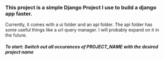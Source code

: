 ### This project is a simple Django Project I use to build a django app faster.
Currently, it comes with a ui folder and an api folder. The api folder has some useful things like a url query manager.
I will probably expand on it in the future.

##### To start: Switch out all occurances of **PROJECT_NAME** with the desired project name